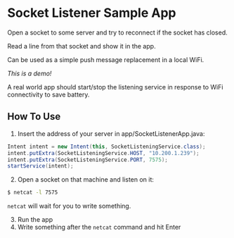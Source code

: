 # Socket Listener Sample App

Open a socket to some server and try to reconnect if the socket has closed.

Read a line from that socket and show it in the app.

Can be used as a simple push message replacement in a local WiFi.

*This is a demo!*

A real world app should start/stop the listening service in response
to WiFi connectivity to save battery.

## How To Use

1. Insert the address of your server in app/SocketListenerApp.java:

```java
Intent intent = new Intent(this, SocketListeningService.class);
intent.putExtra(SocketListeningService.HOST, "10.200.1.239");
intent.putExtra(SocketListeningService.PORT, 7575);
startService(intent);
```

2. Open a socket on that machine and listen on it:

```sh
$ netcat -l 7575
```

`netcat` will wait for you to write something.

3. Run the app
4. Write something after the `netcat` command and hit Enter
